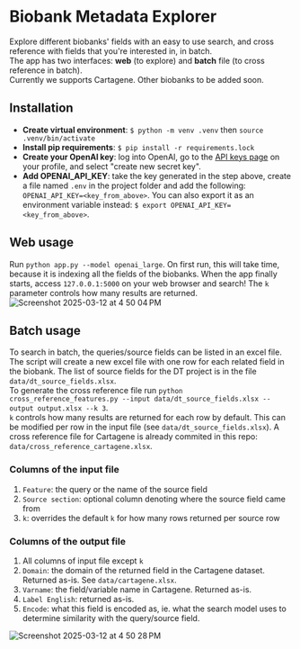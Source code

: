 # Biobank Metadata Explorer
Explore different biobanks' fields with an easy to use search, and cross reference with 
fields that you're interested in, in batch.  
The app has two interfaces: **web** (to explore) and **batch** file (to cross reference in batch).  
Currently we supports Cartagene. Other biobanks to be added soon. 

## Installation
- **Create virtual environment**: `$ python -m venv .venv` then `source .venv/bin/activate`
- **Install pip requirements**: `$ pip install -r requirements.lock`
- **Create your OpenAI key**: log into OpenAI, go to the [API keys page](https://platform.openai.com/settings/organization/api-keys)
on your profile, and select "create new secret key". 
- **Add  OPENAI_API_KEY**: take the key generated in the step above, create a file named `.env` in the project folder and add the following: `OPENAI_API_KEY=<key_from_above>`. You can also export it as an environment variable instead: `$ export OPENAI_API_KEY=<key_from_above>`. 

## Web usage
Run `python app.py --model openai_large`. On first run, this will take time, because 
it is indexing all the fields of the biobanks. When the app finally starts, 
access `127.0.0.1:5000` on your web browser and search! The `k` parameter controls how many results are returned. 
![Screenshot 2025-03-12 at 4 50 04 PM](https://github.com/user-attachments/assets/ff248730-ca76-4329-b6de-628c84880630)

## Batch usage
To search in batch, the queries/source fields can be listed in an excel file. 
The script will create a new excel file with one row for each related field in the biobank. 
The list of source fields for the DT project is in the file `data/dt_source_fields.xlsx`.  
To generate the cross reference file run 
`python cross_reference_features.py --input data/dt_source_fields.xlsx --output output.xlsx --k 3`.  
`k` controls how many results are returned for each row by default. This can be modified per 
row in the input file (see `data/dt_source_fields.xlsx`). 
A cross reference file for Cartagene is already commited in this repo: 
`data/cross_reference_cartagene.xlsx`.   


### Columns of the input file
1. `Feature`: the query or the name of the source field
2. `Source section`: optional column denoting where the source field came from
3. `k`: overrides the default `k` for how many rows returned per source row

### Columns of the output file
1. All columns of input file except `k`
2. `Domain`: the domain of the returned field in the Cartagene dataset. Returned as-is. See `data/cartagene.xlsx`.
3. `Varname`: the field/variable name in Cartagene. Returned as-is. 
4. `Label English`: returned as-is. 
5. `Encode`: what this field is encoded as, ie. what the search model uses to determine similarity with the query/source field. 

![Screenshot 2025-03-12 at 4 50 28 PM](https://github.com/user-attachments/assets/202d3fee-a4eb-450c-b1fe-1ac28d3a83c9)


